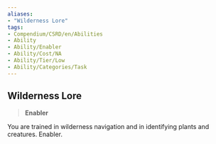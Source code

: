 ```yaml
---
aliases:
- "Wilderness Lore"
tags:
- Compendium/CSRD/en/Abilities
- Ability
- Ability/Enabler
- Ability/Cost/NA
- Ability/Tier/Low
- Ability/Categories/Task
---
```


  
## Wilderness Lore  
>**Enabler**
  
You are trained in wilderness navigation and in identifying plants and creatures. Enabler.